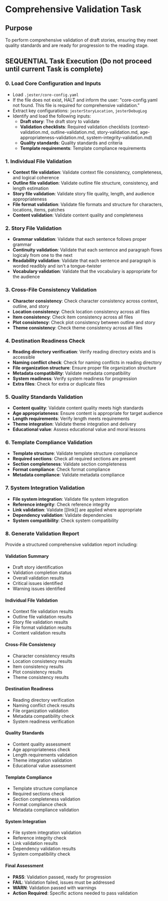 

# Comprehensive Validation Task

## Purpose

To perform comprehensive validation of draft stories, ensuring they meet quality standards and are ready for progression to the reading stage.

## SEQUENTIAL Task Execution (Do not proceed until current Task is complete)

### 0. Load Core Configuration and Inputs

- Load `.jester/core-config.yaml`
- If the file does not exist, HALT and inform the user: "core-config.yaml not found. This file is required for comprehensive validation."
- Extract key configurations: `jesterStoryLocation`, `jesterDebugLog`
- Identify and load the following inputs:
  - **Draft story**: The draft story to validate
  - **Validation checklists**: Required validation checklists (context-validation.md, outline-validation.md, story-validation.md, age-appropriateness-validation.md, system-integrity-validation.md)
  - **Quality standards**: Quality standards and criteria
  - **Template requirements**: Template compliance requirements

### 1. Individual File Validation

- **Context file validation**: Validate context file consistency, completeness, and logical coherence
- **Outline file validation**: Validate outline file structure, consistency, and length estimation
- **Story file validation**: Validate story file quality, length, and audience appropriateness
- **File format validation**: Validate file formats and structure for characters, locations, items, patches
- **Content validation**: Validate content quality and completeness

### 2. Story File Validation

- **Grammar validation**: Validate that each sentence follows proper grammar
- **Continuity validation**: Validate that each sentence and paragraph flows logicaly from one to the next
- **Readability validation**: Validate that each sentence and paragraph is worded readibly and isn't a tongue-twister
- **Vocabulary validation**: Validate that the vocabulary is appropriate for the audience

### 3. Cross-File Consistency Validation

- **Character consistency**: Check character consistency across context, outline, and story
- **Location consistency**: Check location consistency across all files
- **Item consistency**: Check item consistency across all files
- **Plot consistency**: Check plot consistency between outline and story
- **Theme consistency**: Check theme consistency across all files

### 4. Destination Readiness Check

- **Reading directory verification**: Verify reading directory exists and is accessible
- **Naming conflict check**: Check for naming conflicts in reading directory
- **File organization structure**: Ensure proper file organization structure
- **Metadata compatibility**: Validate metadata compatibility
- **System readiness**: Verify system readiness for progression
- **Extra files**: Check for extra or duplicate files

### 5. Quality Standards Validation

- **Content quality**: Validate content quality meets high standards
- **Age appropriateness**: Ensure content is appropriate for target audience
- **Length requirements**: Verify length meets requirements
- **Theme integration**: Validate theme integration and delivery
- **Educational value**: Assess educational value and moral lessons

### 6. Template Compliance Validation

- **Template structure**: Validate template structure compliance
- **Required sections**: Check all required sections are present
- **Section completeness**: Validate section completeness
- **Format compliance**: Check format compliance
- **Metadata compliance**: Validate metadata compliance

### 7. System Integration Validation

- **File system integration**: Validate file system integration
- **Reference integrity**: Check reference integrity
- **Link validation**: Validate [[link]] are applied where appropriate
- **Dependency validation**: Validate dependencies
- **System compatibility**: Check system compatibility

### 8. Generate Validation Report

Provide a structured comprehensive validation report including:

#### Validation Summary
- Draft story identification
- Validation completion status
- Overall validation results
- Critical issues identified
- Warning issues identified

#### Individual File Validation
- Context file validation results
- Outline file validation results
- Story file validation results
- File format validation results
- Content validation results

#### Cross-File Consistency
- Character consistency results
- Location consistency results
- Item consistency results
- Plot consistency results
- Theme consistency results

#### Destination Readiness
- Reading directory verification
- Naming conflict check results
- File organization validation
- Metadata compatibility check
- System readiness verification

#### Quality Standards
- Content quality assessment
- Age appropriateness check
- Length requirements validation
- Theme integration validation
- Educational value assessment

#### Template Compliance
- Template structure compliance
- Required sections check
- Section completeness validation
- Format compliance check
- Metadata compliance validation

#### System Integration
- File system integration validation
- Reference integrity check
- Link validation results
- Dependency validation results
- System compatibility check

#### Final Assessment
- **PASS**: Validation passed, ready for progression
- **FAIL**: Validation failed, issues must be addressed
- **WARN**: Validation passed with warnings
- **Action Required**: Specific actions needed to pass validation
